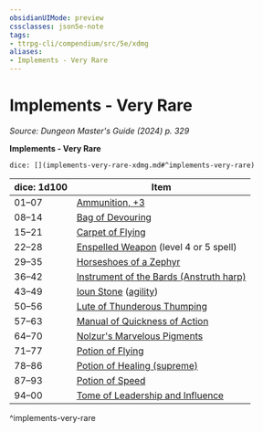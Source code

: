 ```yaml
---
obsidianUIMode: preview
cssclasses: json5e-note
tags:
- ttrpg-cli/compendium/src/5e/xdmg
aliases:
- Implements - Very Rare
---
```

# Implements - Very Rare
*Source: Dungeon Master's Guide (2024) p. 329* 

**Implements - Very Rare**

`dice: [](implements-very-rare-xdmg.md#^implements-very-rare)`

| dice: 1d100 | Item |
|-------------|------|
| 01–07 | [Ammunition, +3](Інструменти%20ДМ/CLI/items/3-ammunition-xdmg.md) |
| 08–14 | [Bag of Devouring](Інструменти%20ДМ/CLI/items/bag-of-devouring-xdmg.md) |
| 15–21 | [Carpet of Flying](Інструменти%20ДМ/CLI/items/carpet-of-flying-xdmg.md) |
| 22–28 | [Enspelled Weapon](Інструменти%20ДМ/CLI/items/enspelled-weapon-xdmg.md) (level 4 or 5 spell) |
| 29–35 | [Horseshoes of a Zephyr](Інструменти%20ДМ/CLI/items/horseshoes-of-a-zephyr-xdmg.md) |
| 36–42 | [Instrument of the Bards (Anstruth harp)](Інструменти%20ДМ/CLI/items/instrument-of-the-bards-anstruth-harp-xdmg.md) |
| 43–49 | [Ioun Stone](Інструменти%20ДМ/CLI/items/ioun-stone-xdmg.md) ([agility](Інструменти%20ДМ/CLI/items/ioun-stone-agility-xdmg.md)) |
| 50–56 | [Lute of Thunderous Thumping](Інструменти%20ДМ/CLI/items/lute-of-thunderous-thumping-xdmg.md) |
| 57–63 | [Manual of Quickness of Action](Інструменти%20ДМ/CLI/items/manual-of-quickness-of-action-xdmg.md) |
| 64–70 | [Nolzur's Marvelous Pigments](Інструменти%20ДМ/CLI/items/nolzurs-marvelous-pigments-xdmg.md) |
| 71–77 | [Potion of Flying](Інструменти%20ДМ/CLI/items/potion-of-flying-xdmg.md) |
| 78–86 | [Potion of Healing (supreme)](Інструменти%20ДМ/CLI/items/potion-of-supreme-healing-xdmg.md) |
| 87–93 | [Potion of Speed](Інструменти%20ДМ/CLI/items/potion-of-speed-xdmg.md) |
| 94–00 | [Tome of Leadership and Influence](Інструменти%20ДМ/CLI/items/tome-of-leadership-and-influence-xdmg.md) |
^implements-very-rare